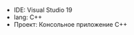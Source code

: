 <ul>
  <li>IDE: Visual Studio 19</li>
  <li>lang: C++</li>
  <li>Проект: Консольное приложение C++</li>
</ul>
